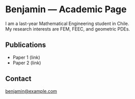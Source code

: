 # Benjamin — Academic Page

I am a last-year Mathematical Engineering student in Chile.  
My research interests are FEM, FEEC, and geometric PDEs.  

## Publications
- Paper 1 (link)  
- Paper 2 (link)  

## Contact
benjamin@example.com
